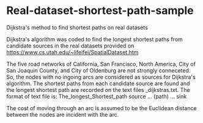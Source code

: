 # Real-dataset-shortest-path-sample
Dijkstra's method to find shortest paths on real datasets

Dijkstra's algorithm was coded to find the longest shortest paths from candidate sources in the real datasets provided on https://www.cs.utah.edu/~lifeifei/SpatialDataset.htm

The five road networks of California, San Francisco, North America, City of San Joaquin County, and City of Oldenburg are not strongly conneceted. So, the nodes with no ingoing arcs are considered as sources for Dijkstra's algorithm. The shortest paths from each candidate source are found and the longest shortest path are recorded on the text files \_dijkstras.txt. The format of text file is: The_longest_Shortest_path source ... (path) ... sink 

The cost of moving through an arc is assumed to be the Euclidean distance between the nodes are incident with the arc.
